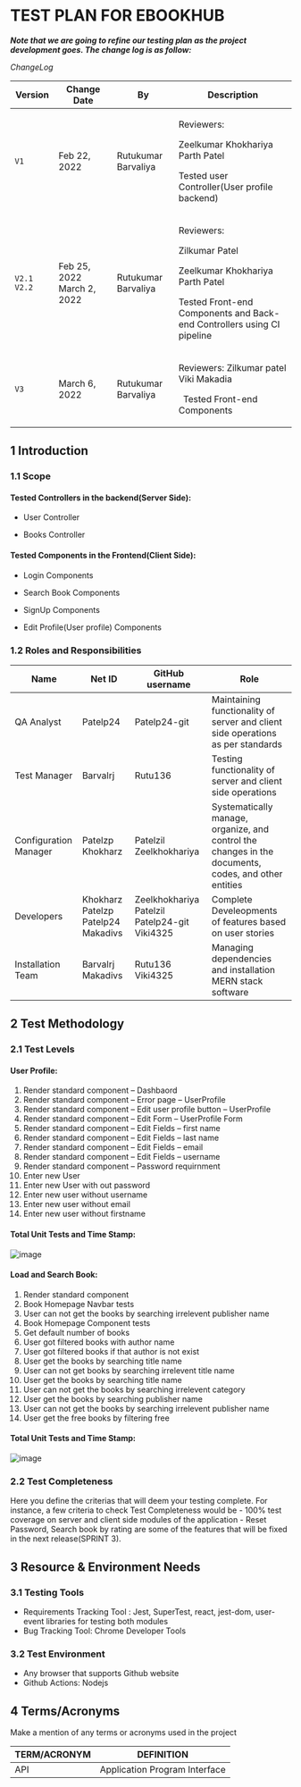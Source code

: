 # TEST PLAN FOR EBOOKHUB

***Note that we are going to refine our testing plan as the project development goes. The change log is as follow:*** 

*ChangeLog* 

|**Version**  |**Change Date** |**By** |**Description** |
| - | - | - | - |
|`V1` |Feb 22, 2022 |Rutukumar Barvaliya |<p>Reviewers:  </p><p>Zeelkumar Khokhariya Parth Patel </p><p>Tested user Controller(User profile backend) </p>|
|`V2.1 V2.2` |Feb 25, 2022 March 2, 2022 |Rutukumar Barvaliya |<p>Reviewers:  </p><p>Zilkumar Patel </p><p>Zeelkumar Khokhariya Parth Patel </p><p>Tested Front-end Components and Back-end Controllers using CI pipeline </p>|
|`V3` |March 6, 2022 |Rutukumar Barvaliya |<p>Reviewers:  Zilkumar patel Viki Makadia </p><p>` `Tested Front-end Components </p>|

## 1 Introduction

### 1.1 Scope 

#### Tested Controllers in the backend(Server Side):  
- User Controller 

- Books Controller 

#### Tested Components in the Frontend(Client Side): 
- Login Components 

- Search Book Components 

- SignUp Components 

- Edit Profile(User profile) Components  

### 1.2 Roles and Responsibilities

|**Name** |**Net ID** |**GitHub username** |**Role** |
| - | - | - | - |
|QA Analyst |Patelp24 |Patelp24-git |Maintaining functionality of server and client side operations as per standards |
|Test Manager |Barvalrj |Rutu136 |Testing functionality of server and client side operations |
|Configuration Manager |Patelzp Khokharz |Patelzil Zeelkhokhariya |Systematically manage, organize, and control the changes in the documents, codes, and other entities |
|Developers |Khokharz Patelzp Patelp24 Makadivs |Zeelkhokhariya Patelzil Patelp24-git Viki4325 |Complete Develeopments of features based on user stories |
|Installation Team |Barvalrj Makadivs |Rutu136 Viki4325 |Managing dependencies and installation MERN stack software |

## 2 Test Methodology 

### 2.1 Test Levels

#### User Profile: 

1. Render standard component – Dashbaord 
1. Render standard component – Error page – UserProfile  
1. Render standard component – Edit user profile button – UserProfile  
1. Render standard component – Edit Form – UserProfile Form 
1. Render standard component – Edit Fields – first name 
1. Render standard component – Edit Fields – last name 
1. Render standard component – Edit Fields – email 
1. Render standard component – Edit Fields – username  
1. Render standard component – Password requirnment 
1. Enter new User 
1. Enter new User with out password 
1. Enter new user without username 
1. Enter new user without email 
1. Enter new user without firstname 

#### Total Unit Tests and Time Stamp: 
![image](https://user-images.githubusercontent.com/77703218/156941994-9317f918-d456-48ea-94d6-ec7f24990817.png)

#### Load and Search Book: 
1. Render standard component 
2. Book Homepage Navbar tests 
3. User can not get the books by searching irrelevent publisher name 
4. Book Homepage Component tests 
5. Get default number of books 
6. User got filtered books with author name 
7. User got filtered books if that author is not exist 
8. User get the books by searching title name 
9. User can not get books by searching irrelevent title name 
10. User get the books by searching title name 
11. User can not get the books by searching irrelevent category 
12. User get the books by searching publisher name 
13. User can not get the books by searching irrelevent publisher name 
14. User get the free books by filtering free 

#### Total Unit Tests and Time Stamp: 
![image](https://user-images.githubusercontent.com/77703218/156942006-0475ecf0-0474-4fe0-919d-c26a83fa802f.png)

### 2.2 Test Completeness



Here you define the criterias that will deem your testing complete. For instance, a few criteria to check Test Completeness would be - 100% test coverage on server and client side modules of the application - Reset Password, Search book by rating are some of the features that will be fixed in the next release(SPRINT 3). 
## 3 Resource & Environment Needs
### 3.1 Testing Tools
- Requirements Tracking Tool : Jest, SuperTest, react, jest-dom, user-event libraries for testing both modules
- Bug Tracking Tool: Chrome Developer Tools
  
### 3.2 Test Environment


- Any browser that supports Github website  
- Github Actions: Nodejs  

## 4 Terms/Acronyms  

Make a mention of any terms or acronyms used in the project 

|**TERM/ACRONYM** |**DEFINITION** |
| - | - |
|API |Application Program Interface |
